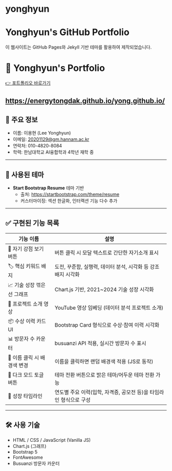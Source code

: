 # yonghyun
# Yonghyun's GitHub Portfolio

이 웹사이트는 GitHub Pages와 Jekyll 기반 테마를 활용하여 제작되었습니다.

# 💼 Yonghyun's Portfolio

[👉 포트폴리오 바로가기](https://energytongdak.github.io/yong.github.io/)

https://energytongdak.github.io/yong.github.io/
---

## 🧾 주요 정보

- 이름: 이용현 (Lee Yonghyun)
- 이메일: 20201129@gm.hannam.ac.kr
- 연락처: 010-4820-8084
- 학력: 한남대학교 AI융합학과 4학년 재학 중

---

## 🧩 사용된 테마

- **Start Bootstrap Resume** 테마 기반
  - 출처: https://startbootstrap.com/theme/resume
  - 커스터마이징: 섹션 한글화, 인터랙션 기능 다수 추가

---

## ✅ 구현된 기능 목록

| 기능 이름                      | 설명                                                                 |
|-------------------------------|----------------------------------------------------------------------|
| 💬 자기 강점 보기 버튼         | 버튼 클릭 시 모달 텍스트로 간단한 자기소개 표시                     |
| 🏷️ 핵심 키워드 배지           | 도전, 꾸준함, 실행력, 데이터 분석, 시각화 등 강조 배지 시각화       |
| 📈 기술 성장 꺾은선 그래프     | Chart.js 기반, 2021~2024 기술 성장 시각화                            |
| 🎥 프로젝트 소개 영상          | YouTube 영상 임베딩 (데이터 분석 프로젝트 소개)                      |
| 📦 수상 이력 카드 UI           | Bootstrap Card 형식으로 수상·참여 이력 시각화                        |
| 📊 방문자 수 카운터           | busuanzi API 적용, 실시간 방문자 수 표시                            |
| 🎨 이름 클릭 시 배경색 변경    | 이름을 클릭하면 랜덤 배경색 적용 (JS로 동작)                         |
| 🌙 다크 모드 토글 버튼         | 테마 전환 버튼으로 밝은 테마/어두운 테마 전환 가능                   |
| 📆 성장 타임라인               | 연도별 주요 이력(입학, 자격증, 공모전 등)을 타임라인 형식으로 구성  |

---

## 🛠️ 사용 기술

- HTML / CSS / JavaScript (Vanilla JS)
- Chart.js (그래프)
- Bootstrap 5
- FontAwesome
- Busuanzi 방문자 카운터
